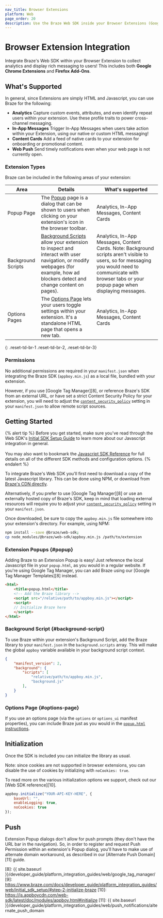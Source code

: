 ```yaml
---
nav_title: Browser Extensions
platform: Web
page_order: 20
description: Use the Braze Web SDK inside your Browser Extensions (Google Chrome, Firefox)
---
```


# Browser Extension Integration

Integrate Braze's Web SDK within your Browser Extension to collect analytics and display rich messaging to users! This includes both **Google Chrome Extensions** and **Firefox Add-Ons**.

## What's Supported

In general, since Extensions are simply HTML and Javascript, you can use Braze for the following:

* **Analytics** Capture custom events, attributes, and even identify repeat users within your extension. Use these profile traits to power cross-channel messaging.
* **In-App Messages** Trigger In-App Messages when users take action within your Extension, using our native or custom HTML messaging!
* **Content Cards** Add a feed of native cards to your extension for onboarding or promotional content.
* **Web Push** Send timely notifications even when your web page is not currently open.


### Extension Types
Braze can be included in the following areas of your extension:

|Area|Details|What's supported|
|--------|-------|------|
|Popup Page| The [Popup][1] page is a dialog that can be shown to users when clicking on your extension's icon in the browser toolbar.|Analytics, In-App Messages, Content Cards|
|Background Scripts|[Background Scripts][2] allow your extension to inspect and interact with user navigation, or modify webpages (for example, how ad blockers detect and change content on pages).|Analytics, In-App Messages, Content Cards. Note: Background scripts aren't visible to users, so for messaging you would need to communicate with browser tabs or your popup page when displaying messages.|
|Options Pages|The [Options Page][3] lets your users toggle settings within your extension. It's a standalone HTML page that opens a new tab.|Analytics, In-App Messages, Content Cards| 
{: .reset-td-br-1 .reset-td-br-2, .reset-td-br-3}


### Permissions

No additional permissions are required in your `manifest.json` when integrating the Braze SDK (`appboy.min.js`) as a local file, bundled with your extension. 

However, if you use [Google Tag Manager][8], or reference Braze's SDK from an external URL, or have set a strict Content Security Policy for your extension, you will need to adjust the [`content_security_policy`][6] setting in your `manifest.json` to allow remote script sources.


## Getting Started

{% alert tip %}
Before you get started, make sure you've read through the Web SDK's [Initial SDK Setup Guide](https://www.braze.com/docs/developer_guide/platform_integration_guides/web/initial_sdk_setup/) to learn more about our Javascript integration in general.  <br><br>You may also want to bookmark the [Javascript SDK Reference](https://js.appboycdn.com/web-sdk/latest/doc/modules/appboy.html) for full details on all of the different SDK methods and configuration options.
{% endalert %}

To integrate Braze's Web SDK you'll first need to download a copy of the latest Javascript library. This can be done using NPM, or download from [Braze's CDN directly][7].

Alternatively, if you prefer to use [Google Tag Manager][8] or use an externally hosted copy of Braze's SDK, keep in mind that loading external resources will require you to adjust your [`content_security_policy`][6] setting in your `manifest.json`.

Once downloaded, be sure to copy the `appboy.min.js` file somewhere into your extension's directory. For example, using NPM:

```bash
npm install --save @braze/web-sdk;
cp node_modules/@braze/web-sdk/appboy.min.js /path/to/extension
```

### Extension Popups {#popup}

Adding Braze to an Extension Popup is easy! Just reference the local Javascript file in your `popup.html`, as you would in a regular website. If you're using Google Tag Manager, you can add Braze using our [Google Tag Manager Templates][8] instead.

```html
<html>
    <title>popup.html</title>
    <!-- Add the Braze library -->
    <script src="/relative/path/to/appboy.min.js"></script>
    <script>
    // Initialize Braze here
    </script>
</html>
```

### Background Script {#background-script}

To use Braze within your extension's Background Script, add the Braze library to your `manifest.json` in the `background.scripts` array. This will make the global `appboy` variable available in your background script context.


```json
{
    "manifest_version": 2,
    "background": {
        "scripts": [
            "relative/path/to/appboy.min.js",
            "background.js"
        ],
    }
}
```

### Options Page {#options-page}

If you use an options page (via the `options` or `options_ui` manifest properties), you can include Braze just as you would in the [`popup.html` instructions](#popup).

## Initialization

Once the SDK is included you can initialize the library as usual. 

Note: since cookies are not supported in browser extensions, you can disable the use of cookies by initializing with `noCookies: true`.

To read more on the various initialization options we support, check out our [Web SDK reference][10].

```javascript
appboy.initialize("YOUR-API-KEY-HERE", {
    baseUrl: "",
    enableLogging: true,
    noCookies: true
});
```

## Push

Extension Popup dialogs don't allow for push prompts (they don't have the URL bar in the navigation). So, in order to register and request Push Permission within an extension's Popup dialog, you'll have to make use of alternate domain workaround, as described in our [Alternate Push Domain][11] guide.

[1]: https://developer.mozilla.org/en-US/docs/Mozilla/Add-ons/WebExtensions/user_interface/Popups
[2]: https://developer.chrome.com/extensions/background_pages
[3]: https://developer.mozilla.org/en-US/docs/Mozilla/Add-ons/WebExtensions/user_interface/Options_pages
[4]: https://www.braze.com/docs/developer_guide/platform_integration_guides/web/initial_sdk_setup/
[5]: https://js.appboycdn.com/web-sdk/latest/doc/modules/appboy.html
[6]: https://developer.chrome.com/extensions/contentSecurityPolicy
[7]: https://js.appboycdn.com/web-sdk/latest/appboy.min.js
[8]: {{ site.baseurl }}/developer_guide/platform_integration_guides/web/google_tag_manager/
[9]: https://www.braze.com/docs/developer_guide/platform_integration_guides/web/initial_sdk_setup/#step-2-initialize-braze
[10]: https://js.appboycdn.com/web-sdk/latest/doc/modules/appboy.html#initialize
[11]: {{ site.baseurl }}/developer_guide/platform_integration_guides/web/push_notifications/alternate_push_domain
